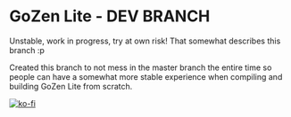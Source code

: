 # GoZen Lite - DEV BRANCH

Unstable, work in progress, try at own risk! That somewhat describes this branch :p

Created this branch to not mess in the master branch the entire time so people can have a somewhat more stable experience when compiling and building GoZen Lite from scratch.

[![ko-fi](https://ko-fi.com/img/githubbutton_sm.svg)](https://ko-fi.com/R6R4M1UM6)

